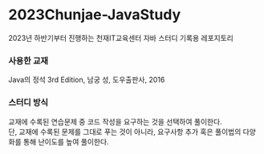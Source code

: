 # 2023Chunjae-JavaStudy
2023년 하반기부터 진행하는 천재IT교육센터 자바 스터디 기록용 레포지토리

### 사용한 교재
Java의 정석 3rd Edition, 남궁 성, 도우출판사, 2016

### 스터디 방식
교재에 수록된 연습문제 중 코드 작성을 요구하는 것을 선택하여 풀이한다.<br>
단, 교재에 수록된 문제를 그대로 푸는 것이 아니라, 요구사항 추가 혹은 풀이법의 다양화를 통해 난이도를 높여 풀이한다.
